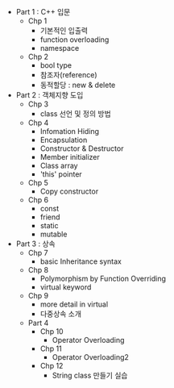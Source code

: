 - Part 1 : C++ 입문
  - Chp 1
    - 기본적인 입출력
    - function overloading
    - namespace
  - Chp 2
    - bool type
    - 참조자(reference)
    - 동적할당 : new & delete
- Part 2 : 객체지향 도입
  - Chp 3
    - class 선언 및 정의 방법
  - Chp 4
    - Infomation Hiding
    - Encapsulation
    - Constructor & Destructor
    - Member initializer
    - Class array
    - 'this' pointer
  - Chp 5
    - Copy constructor
  - Chp 6
    - const
    - friend
    - static
    - mutable
- Part 3 : 상속
  - Chp 7
    - basic Inheritance syntax
  - Chp 8
    - Polymorphism by Function Overriding
    - virtual keyword
  - Chp 9
    - more detail in virtual
    - 다중상속 소개
  - Part 4
    - Chp 10
      - Operator Overloading
    - Chp 11
      - Operator Overloading2
    - Chp 12
      - String class 만들기 실습